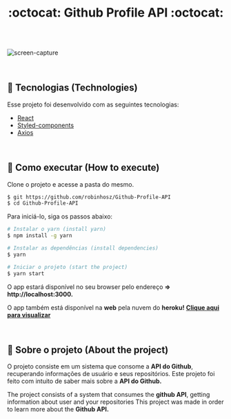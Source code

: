 <h1 align="center"> 
  <strong> :octocat: Github Profile API :octocat:</strong>
</h1>
<br><br>

![screen-capture](https://user-images.githubusercontent.com/82779533/156910042-96d410b1-3cec-4dea-ba25-3956b1444299.gif)

<br>

## 🧪 Tecnologias (Technologies)

Esse projeto foi desenvolvido com as seguintes tecnologias:

- [React](https://reactjs.org)
- [Styled-components](https://styled-components.com/)
- [Axios](https://axios-http.com/)

<br>

## 🚀 Como executar (How to execute)

Clone o projeto e acesse a pasta do mesmo.

```bash
$ git https://github.com/robinhosz/Github-Profile-API
$ cd Github-Profile-API
```

Para iniciá-lo, siga os passos abaixo:

```bash
# Instalar o yarn (install yarn)
$ npm install -g yarn
```
```bash
# Instalar as dependências (install dependencies)
$ yarn
```
```bash
# Iniciar o projeto (start the project)
$ yarn start
```

O app estará disponível no seu browser pelo endereço **=>** **http://localhost:3000.**

O app também está disponível na **web** pela nuvem do **heroku!** **[Clique aqui para visualizar](https://deploy-github-profile.herokuapp.com/)**

<br>

## 🔎 Sobre o projeto (About the project)
O projeto consiste em um sistema que consome a **API do Github**, recuperando informações de usuário e seus repositórios.
Este projeto foi feito com intuito de saber mais sobre a **API do Github.**

The project consists of a system that consumes the **github API**, getting information about user and your repositories
This project was made in order to learn more about the **Github API.**

<br> <br>

